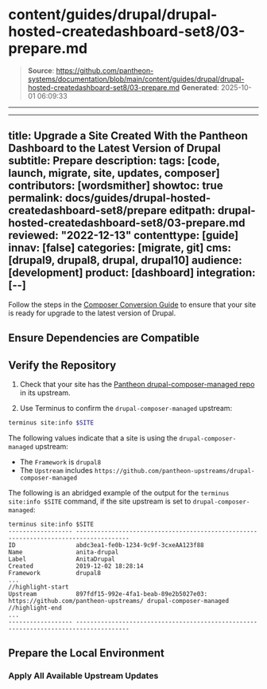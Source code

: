 # content/guides/drupal/drupal-hosted-createdashboard-set8/03-prepare.md

> **Source**: https://github.com/pantheon-systems/documentation/blob/main/content/guides/drupal/drupal-hosted-createdashboard-set8/03-prepare.md
> **Generated**: 2025-10-01 06:09:33

---

---
title: Upgrade a Site Created With the Pantheon Dashboard to the Latest Version of Drupal
subtitle: Prepare
description: 
tags: [code, launch, migrate, site, updates, composer]
contributors: [wordsmither]
showtoc: true
permalink: docs/guides/drupal-hosted-createdashboard-set8/prepare
editpath: drupal-hosted-createdashboard-set8/03-prepare.md
reviewed: "2022-12-13"
contenttype: [guide]
innav: [false]
categories: [migrate, git]
cms: [drupal9, drupal8, drupal, drupal10]
audience: [development]
product: [dashboard]
integration: [--]
---

<Alert title="Note"  type="info" >

Follow the steps in the [Composer Conversion Guide](/guides/composer-convert) to ensure that your site is ready for upgrade to the latest version of Drupal.

</Alert>

## Ensure Dependencies are Compatible

<Partial file="drupal/dependencies-compatible.md" />

## Verify the Repository

1. Check that your site has the [Pantheon drupal-composer-managed repo](https://github.com/pantheon-upstreams/drupal-composer-managed) in its upstream.

1. Use Terminus to confirm the `drupal-composer-managed` upstream:

  ```bash
  terminus site:info $SITE 
  ```

  The following values indicate that a site is using the `drupal-composer-managed` upstream:

   - The `Framework` is `drupal8`
   - The `Upstream` includes `https://github.com/pantheon-upstreams/drupal-composer-managed`

   The following is an abridged example of the output for the `terminus site:info $SITE` command, if the site upstream is set to `drupal-composer-managed`:

   ```bash{outputLines:2-13}
   terminus site:info $SITE
   ------------------ -------------------------------------------------------------------------------------
   ID                 abdc3ea1-fe0b-1234-9c9f-3cxeAA123f88
   Name               anita-drupal
   Label              AnitaDrupal
   Created            2019-12-02 18:28:14
   Framework          drupal8
   ...
   //highlight-start
   Upstream           897fdf15-992e-4fa1-beab-89e2b5027e03: https://github.com/pantheon-upstreams/ drupal-composer-managed
   //highlight-end
   ...
   ------------------ -------------------------------------------------------------------------------------
   ```

## Prepare the Local Environment

<Partial file="drupal/prepare-local-environment-no-clone.md" />

### Apply All Available Upstream Updates

<Partial file="drupal-apply-upstream-updates-drupal-recommended.md" />
